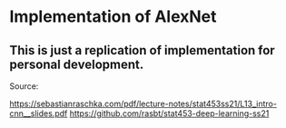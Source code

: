 # Implementation of AlexNet
## This is just a replication of implementation for personal development. 


Source:

https://sebastianraschka.com/pdf/lecture-notes/stat453ss21/L13_intro-cnn__slides.pdf
https://github.com/rasbt/stat453-deep-learning-ss21